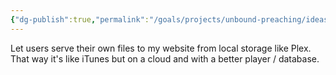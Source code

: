 ```yaml
---
{"dg-publish":true,"permalink":"/goals/projects/unbound-preaching/ideas/serving-local-files-to-website/","tags":["website"],"created":"Jan 09, 2019, 4:01 PM"}
---
```



Let users serve their own files to my website from local storage like Plex. That way it's like iTunes but on a cloud and with a better player / database.


